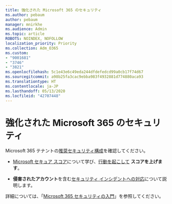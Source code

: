 ```yaml
---
title: 強化された Microsoft 365 のセキュリティ
ms.author: pebaum
author: pebaum
manager: mnirkhe
ms.audience: Admin
ms.topic: article
ROBOTS: NOINDEX, NOFOLLOW
localization_priority: Priority
ms.collection: Adm_O365
ms.custom:
- "9001681"
- "3746"
- "3821"
ms.openlocfilehash: 5c1e43e6c49eda244dfdefedcd99a0cb17f74d67
ms.sourcegitcommit: a98b25fa3cac9ebba983f4932881d774880aca93
ms.translationtype: HT
ms.contentlocale: ja-JP
ms.lasthandoff: 05/13/2020
ms.locfileid: "42707448"
---
```

# <a name="increase-microsoft-365-security"></a>強化された Microsoft 365 のセキュリティ

Microsoft 365 テナントの[推奨セキュリティ構成](https://docs.microsoft.com/microsoft-365/security/office-365-security/tenant-wide-setup-for-increased-security?view=o365-worldwide)を確認してください。

- [Microsoft セキュア スコア](https://docs.microsoft.com/microsoft-365/security/mtp/microsoft-secure-score?view=o365-worldwide)について学び、[行動を起こして](https://docs.microsoft.com/microsoft-365/security/mtp/microsoft-secure-score?view=o365-worldwide#take-action-to-improve-your-score) **スコアを上げます**。

- **侵害されたアカウント**を含む[セキュリティ インシデントへの対応](https://docs.microsoft.com/microsoft-365/security/office-365-security/office365-security-incident-response-overview?view=o365-worldwide)について説明します。

詳細については、「[Microsoft 365 セキュリティの入門](https://docs.microsoft.com/microsoft-365/security/office-365-security/security-roadmap?view=o365-worldwide)」を参照してください。 
